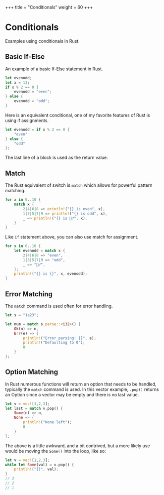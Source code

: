 +++
title = "Conditionals"
weight = 60
+++

# Conditionals

Examples using conditionals in Rust.

## Basic If-Else

An example of a basic If-Else statement in Rust.

```rs
let evenodd;
let x = 13;
if x % 2 == 0 {
    evenodd = "even";
} else {
    evenodd = "odd";
}
```

Here is an equivalent conditional, one of my favorite features of Rust is using if assignments.

```rs
let evenodd = if x % 2 == 0 {
    "even"
} else {
    "odd"
};
```

The last line of a block is used as the return value.

## Match

The Rust equivalent of switch is `match` which allows for powerful pattern matching.

```rs
for x in 0..10 {
    match x {
        2|4|6|8 => println!("{} is even", x),
        1|3|5|7|9 => println!("{} is odd", x),
        _ => println!("{} is 🤷‍♂️", x),
    }
}
```

Like `if` statement above, you can also use match for assignment.

```rs
for x in 0..10 {
    let evenodd = match x {
        2|4|6|8 => "even",
        1|3|5|7|9 => "odd",
        _ => "🤷‍♂️",
    };
    println!("{} is {}", x, evenodd);
}
```

## Error Matching

The `match` command is used often for error handling.

```rs
let s = "1a23";

let num = match s.parse::<i32>() {
    Ok(n) => n,
    Err(e) => {
        println!("Error parsing: {}", e);
        println!("Defaulting to 0");
        0
    }
};
```

## Option Matching

In Rust numerous functions will return an option that needs to be handled, typically the `match` command is used. In this vector example, `.pop()` returns an Option since a vector may be empty and there is no last value.

```rs
let v = vec![1,2,3];
let last = match v.pop() {
    Some(n) => n,
    None => {
        println!("None left");
        0
    }
};
```

The above is a little awkward, and a bit contrived, but a more likely use would be moving the `Some()` into the loop, like so:

```rs
let v = vec![1,2,3];
while let Some(val) = v.pop() {
    println!("{}", val);
}
// 3
// 2
// 1
```
